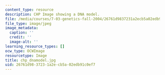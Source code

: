 ```yaml
---
content_type: resource
description: CHP Image showing a DNA model.
file: /media/courses/7-03-genetics-fall-2004/26761d9837231a2ecb5a02edb91c0ef7_chp_dnamodel.jpg
file_type: image/jpeg
image_metadata:
  caption: ''
  credit: ''
  image-alt: ''
learning_resource_types: []
ocw_type: OCWImage
resourcetype: Image
title: chp_dnamodel.jpg
uid: 26761d98-3723-1a2e-cb5a-02edb91c0ef7
---
```

